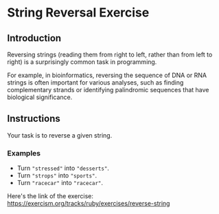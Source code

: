 # String Reversal Exercise

## Introduction

Reversing strings (reading them from right to left, rather than from left to right) is a surprisingly common task in programming.

For example, in bioinformatics, reversing the sequence of DNA or RNA strings is often important for various analyses, such as finding complementary strands or identifying palindromic sequences that have biological significance.

## Instructions

Your task is to reverse a given string.

### Examples

- Turn `"stressed"` into `"desserts"`.
- Turn `"strops"` into `"sports"`.
- Turn `"racecar"` into `"racecar"`.

Here's the link of the exercise: https://exercism.org/tracks/ruby/exercises/reverse-string
